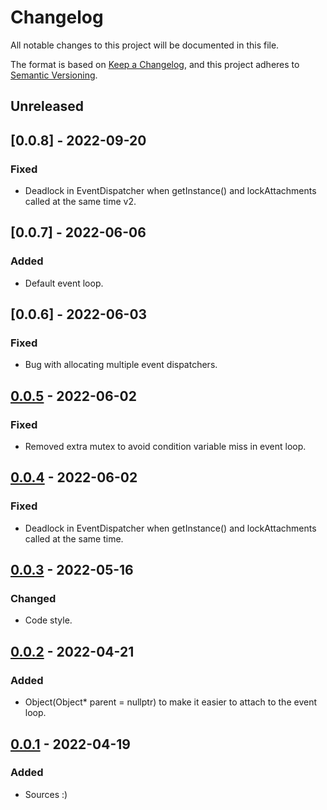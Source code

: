 # Changelog

All notable changes to this project will be documented in this file.

The format is based on [Keep a Changelog](https://keepachangelog.com/en/1.0.0/),
and this project adheres to [Semantic Versioning](https://semver.org/spec/v2.0.0.html).

## Unreleased

## [0.0.8] - 2022-09-20
### Fixed
- Deadlock in EventDispatcher when getInstance() and lockAttachments called at
the same time v2.

## [0.0.7] - 2022-06-06
### Added
- Default event loop.

## [0.0.6] - 2022-06-03
### Fixed
- Bug with allocating multiple event dispatchers.

## [0.0.5] - 2022-06-02
### Fixed
- Removed extra mutex to avoid condition variable miss in event loop.

## [0.0.4] - 2022-06-02
### Fixed
- Deadlock in EventDispatcher when getInstance() and lockAttachments called at 
the same time.

## [0.0.3] - 2022-05-16
### Changed
- Code style.

## [0.0.2] - 2022-04-21
### Added
- Object(Object* parent = nullptr) to make it easier to attach to the event 
loop.

## [0.0.1] - 2022-04-19
### Added
- Sources :)

[0.0.5]: https://github.com/uncellon/utoolbox-core/releases/tag/v0.0.5
[0.0.4]: https://github.com/uncellon/utoolbox-core/releases/tag/v0.0.4
[0.0.3]: https://github.com/uncellon/utoolbox-core/releases/tag/v0.0.3
[0.0.2]: https://github.com/uncellon/utoolbox-core/releases/tag/v0.0.2
[0.0.1]: https://github.com/uncellon/utoolbox-core/releases/tag/v0.0.1